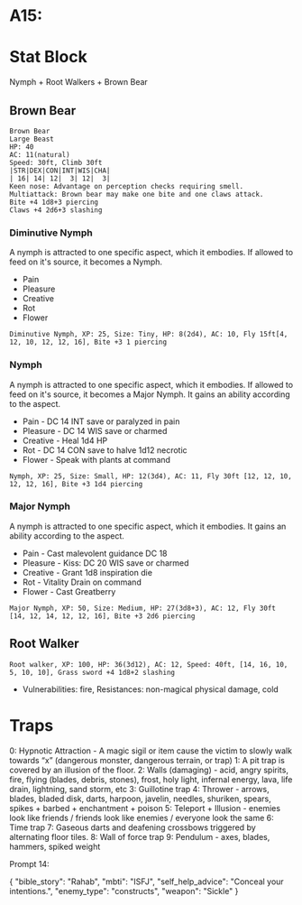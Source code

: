 # A15:
# Stat Block
Nymph + Root Walkers + Brown Bear

## Brown Bear
```
Brown Bear
Large Beast
HP: 40
AC: 11(natural)
Speed: 30ft, Climb 30ft
|STR|DEX|CON|INT|WIS|CHA|
| 16| 14| 12|  3| 12|  3|
Keen nose: Advantage on perception checks requiring smell.
Multiattack: Brown bear may make one bite and one claws attack.
Bite +4 1d8+3 piercing
Claws +4 2d6+3 slashing
```

### Diminutive Nymph
A nymph is attracted to one specific aspect, which it embodies. If allowed to feed on it's source, it becomes a Nymph.
- Pain
- Pleasure
- Creative
- Rot
- Flower

`Diminutive Nymph, XP: 25, Size: Tiny, HP: 8(2d4), AC: 10, Fly 15ft[4, 12, 10, 12, 12, 16], Bite +3 1 piercing`

### Nymph
A nymph is attracted to one specific aspect, which it embodies. If allowed to feed on it's source, it becomes a Major Nymph. It gains an ability according to the aspect.
- Pain - DC 14 INT save or paralyzed in pain
- Pleasure - DC 14 WIS save or charmed
- Creative - Heal 1d4 HP
- Rot - DC 14 CON save to halve 1d12 necrotic 
- Flower - Speak with plants at command

`Nymph, XP: 25, Size: Small, HP: 12(3d4), AC: 11, Fly 30ft [12, 12, 10, 12, 12, 16], Bite +3 1d4 piercing`

### Major Nymph
A nymph is attracted to one specific aspect, which it embodies. It gains an ability according to the aspect.
- Pain - Cast malevolent guidance DC 18
- Pleasure - Kiss: DC 20 WIS save or charmed
- Creative - Grant 1d8 inspiration die
- Rot - Vitality Drain on command
- Flower - Cast Greatberry

`Major Nymph, XP: 50, Size: Medium, HP: 27(3d8+3), AC: 12, Fly 30ft [14, 12, 14, 12, 12, 16], Bite +3 2d6 piercing`

## Root Walker
`Root walker, XP: 100, HP: 36(3d12), AC: 12, Speed: 40ft, [14, 16, 10, 5, 10, 10], Grass sword +4 1d8+2 slashing`
- Vulnerabilities: fire, Resistances: non-magical physical damage, cold

# Traps
0:  Hypnotic Attraction - A magic sigil or item cause the victim to slowly walk towards “x” (dangerous monster, dangerous terrain, or trap)
1:   A pit trap is covered by an illusion of the floor.
2: Walls (damaging) - acid, angry spirits, fire, flying (blades, debris, stones), frost, holy light, infernal energy, lava, life drain, lightning, sand storm, etc
3: Guillotine trap
4: Thrower - arrows, blades, bladed disk, darts, harpoon, javelin, needles, shuriken, spears, spikes + barbed + enchantment + poison
5: Teleport + Illusion - enemies look like friends / friends look like enemies / everyone look the same
6: Time trap
7: Gaseous darts and deafening crossbows triggered by alternating floor tiles.
8: Wall of force trap
9: Pendulum - axes, blades, hammers, spiked weight

Prompt 14:

{
    "bible_story": "Rahab",
    "mbti": "ISFJ",
    "self_help_advice": "Conceal your intentions.",
    "enemy_type": "constructs",
    "weapon": "Sickle"
}

